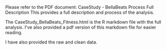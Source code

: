 Please refer to the PDF document:  CaseStudy - BellaBeats Process Full Description 
This provides a full description and process of the analysis.

The CaseStudy_BellaBeats_Fitness.html is the R markdown file with the full analysis.
I've also provided a pdf version of this markdown file for easier reading.

I have also provided the raw and clean data. 

